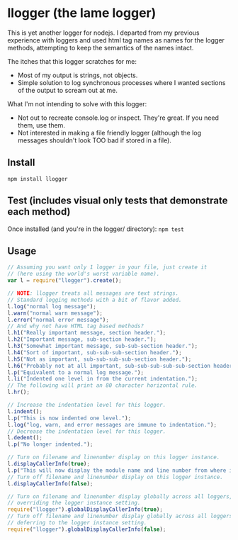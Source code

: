 # llogger (the lame logger)

This is yet another logger for nodejs. I departed from my previous experience
with loggers and used html tag names as names for the logger methods, attempting
to keep the semantics of the names intact.

The itches that this logger scratches for me:
* Most of my output is strings, not objects.
* Simple solution to log synchronous processes where I wanted sections of the output to scream out at me.

What I'm not intending to solve with this logger:
* Not out to recreate console.log or inspect. They're great. If you need them, use them.
* Not interested in making a file friendly logger (although the log messages shouldn't look TOO bad if stored in a file).

## Install

`npm install llogger`

## Test (includes visual only tests that demonstrate each method)

Once installed (and you're in the logger/ directory): `npm test`

## Usage

```javascript
// Assuming you want only 1 logger in your file, just create it
// (here using the world's worst variable name).
var l = require("llogger").create();

// NOTE: llogger treats all messages are text strings.
// Standard logging methods with a bit of flavor added.
l.log("normal log message");
l.warn("normal warn message");
l.error("normal error message");
// And why not have HTML tag based methods?
l.h1("Really important message, section header.");
l.h2("Important message, sub-section header.");
l.h3("Somewhat important message, sub-sub-section header.");
l.h4("Sort of important, sub-sub-sub-section header.");
l.h5("Not as important, sub-sub-sub-sub-section header.");
l.h6("Probably not at all important, sub-sub-sub-sub-sub-section header.");
l.p("Equivalent to a normal log message.");
l.li("Indented one level in from the current indentation.");
// The following will print an 80 character horizontal rule.
l.hr();

// Increase the indentation level for this logger.
l.indent();
l.p("This is now indented one level.");
l.log("log, warn, and error messages are immune to indentation.");
// Decrease the indentation level for this logger.
l.dedent();
l.p("No longer indented.");

// Turn on filename and linenumber display on this logger instance.
l.displayCallerInfo(true);
l.p("This will now display the module name and line number from where it is called.");
// Turn off filename and linenumber display on this logger instance.
l.displayCallerInfo(false);

// Turn on filename and linenumber display globally across all loggers,
// overriding the logger instance setting.
require("llogger").globalDisplayCallerInfo(true);
// Turn off filename and linenumber display globally across all loggers,
// deferring to the logger instance setting.
require("llogger").globalDisplayCallerInfo(false);
```

